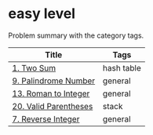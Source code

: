# easy level

Problem summary with the category tags.

| Title | Tags |
| ----- | ---- |
| [1. Two Sum](https://leetcode.com/problems/two-sum/) | hash table |
| [9. Palindrome Number](https://leetcode.com/problems/palindrome-number/) | general |
| [13. Roman to Integer](https://leetcode.com/problems/roman-to-integer/) | general |
| [20. Valid Parentheses](https://leetcode.com/problems/valid-parentheses/) | stack |
| [7. Reverse Integer](https://leetcode.com/problems/reverse-integer/) | general |
